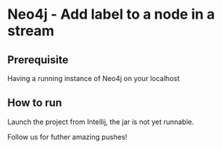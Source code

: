# Neo4j - Add label to a node in a stream

## Prerequisite

Having a running instance of Neo4j on your localhost

## How to run

Launch the project from Intellij, the jar is not yet runnable.


Follow us for futher amazing pushes!